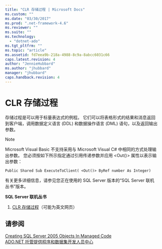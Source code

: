 ```yaml
---
title: "CLR 存储过程 | Microsoft Docs"
ms.custom: ""
ms.date: "03/30/2017"
ms.prod: ".net-framework-4.6"
ms.reviewer: ""
ms.suite: ""
ms.technology: 
  - "dotnet-ado"
ms.tgt_pltfrm: ""
ms.topic: "article"
ms.assetid: fd7eea9b-218a-4988-8c9a-8abcc6031c66
caps.latest.revision: 4
author: "JennieHubbard"
ms.author: "jhubbard"
manager: "jhubbard"
caps.handback.revision: 4
---
```

# CLR 存储过程
存储过程是可以用于标量表达式的例程。  它们可以将表格形式的结果和消息返回到客户端，调用数据定义语言 \(DDL\) 和数据操作语言 \(DML\) 语句，以及返回输出参数。  
  
> [!NOTE]
>  Microsoft Visual Basic 不支持采用与 Microsoft Visual C\# 中相同的方式处理输出参数。  您必须按如下所示指定通过引用传递参数并应用 \<Out\(\)\> 属性以表示输出参数：  
  
```  
Public Shared Sub ExecuteToClient( <Out()> ByRef number As Integer)  
```  
  
 有关更多详细信息，请参见您正在使用的 SQL Server 版本的“SQL Server 联机丛书”版本。  
  
 **SQL Server 联机丛书**  
  
1.  [CLR 存储过程](http://go.microsoft.com/fwlink/?LinkId=115400)（可能为英文网页）  
  
## 请参阅  
 [Creating SQL Server 2005 Objects In Managed Code](http://msdn.microsoft.com/zh-cn/5358a825-e19b-49aa-8214-674ce5fed1da)   
 [ADO.NET 托管提供程序和数据集开发人员中心](http://go.microsoft.com/fwlink/?LinkId=217917)